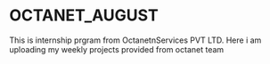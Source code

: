 # OCTANET_AUGUST
 This is internship prgram from OctanetnServices PVT LTD.  Here i am uploading my weekly projects provided from octanet team

